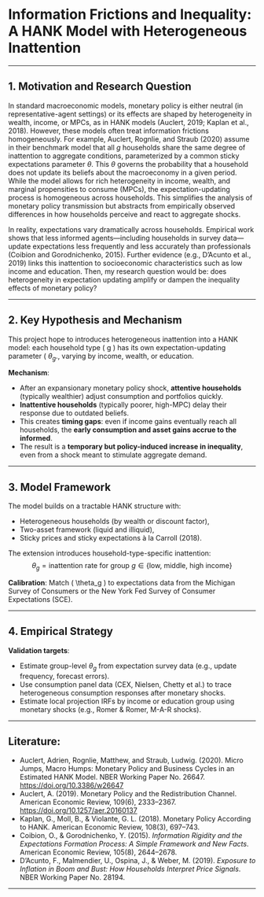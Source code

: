   
# Information Frictions and Inequality: A HANK Model with Heterogeneous Inattention

---

## 1. Motivation and Research Question

In standard macroeconomic models, monetary policy is either neutral (in representative-agent settings) or its effects are shaped by heterogeneity in wealth, income, or MPCs, as in HANK models (Auclert, 2019; Kaplan et al., 2018). However, these models often treat information frictions homogeneously. For example, Auclert, Rognlie, and Straub (2020) assume in their benchmark model that all $g$ households share the same degree of inattention to aggregate conditions, parameterized by a common sticky expectations parameter $\theta$. This $\theta$ governs the probability that a household does not update its beliefs about the macroeconomy in a given period. While the model allows for rich heterogeneity in income, wealth, and marginal propensities to consume (MPCs), the expectation-updating process is homogeneous across households. This simplifies the analysis of monetary policy transmission but abstracts from empirically observed differences in how households perceive and react to aggregate shocks. 

In reality, expectations vary dramatically across households. Empirical work shows that less informed agents—including households in survey data—update expectations less frequently and less accurately than professionals (Coibion and Gorodnichenko, 2015). Further evidence (e.g., D’Acunto et al., 2019) links this inattention to socioeconomic characteristics such as low income and education. Then, my research question would be: does heterogeneity in expectation updating amplify or dampen the inequality effects of monetary policy?

---

## 2. Key Hypothesis and Mechanism

This project hope to introduces heterogeneous inattention into a HANK model: each household type \( g \) has its own expectation-updating parameter \( $\theta_g$., varying by income, wealth, or education.

**Mechanism**:
- After an expansionary monetary policy shock, **attentive households** (typically wealthier) adjust consumption and portfolios quickly.
- **Inattentive households** (typically poorer, high-MPC) delay their response due to outdated beliefs.
- This creates **timing gaps**: even if income gains eventually reach all households, the **early consumption and asset gains accrue to the informed**.
- The result is a **temporary but policy-induced increase in inequality**, even from a shock meant to stimulate aggregate demand.

---

## 3. Model Framework
The model builds on a tractable HANK structure with:
- Heterogeneous households (by wealth or discount factor),
- Two-asset framework (liquid and illiquid),
- Sticky prices and sticky expectations à la Carroll (2018).

The extension introduces household-type-specific inattention:
$$\theta_g = \text{inattention rate for group } g \in \{\text{low, middle, high income}\}$$

**Calibration**: Match \( \theta_g \) to expectations data from the Michigan Survey of Consumers or the New York Fed Survey of Consumer Expectations (SCE).

---

## 4. Empirical Strategy
**Validation targets**:
- Estimate group-level $\theta_g$ from expectation survey data (e.g., update frequency, forecast errors).
- Use consumption panel data (CEX, Nielsen, Chetty et al.) to trace heterogeneous consumption responses after monetary shocks.
- Estimate local projection IRFs by income or education group using monetary shocks (e.g., Romer & Romer, M-A-R shocks).

---
## Literature:
- Auclert, Adrien, Rognlie, Matthew, and Straub, Ludwig. (2020). Micro Jumps, Macro Humps: Monetary Policy and Business Cycles in an Estimated HANK Model. NBER Working Paper No. 26647. https://doi.org/10.3386/w26647
- Auclert, A. (2019). Monetary Policy and the Redistribution Channel. American Economic Review, 109(6), 2333–2367. https://doi.org/10.1257/aer.20160137
- Kaplan, G., Moll, B., & Violante, G. L. (2018). Monetary Policy According to HANK. American Economic Review, 108(3), 697–743. 
- Coibion, O., & Gorodnichenko, Y. (2015). *Information Rigidity and the Expectations Formation Process: A Simple Framework and New Facts*. American Economic Review, 105(8), 2644–2678. 
- D’Acunto, F., Malmendier, U., Ospina, J., & Weber, M. (2019). *Exposure to Inflation in Boom and Bust: How Households Interpret Price Signals*. NBER Working Paper No. 28194. 

---
